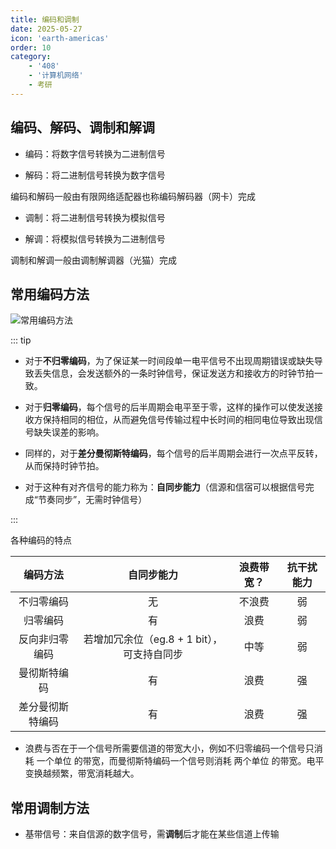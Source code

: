 ```yaml
---
title: 编码和调制
date: 2025-05-27
icon: 'earth-americas'
order: 10
category: 
    - '408'
    - '计算机网络'
    - 考研
---
```


## 编码、解码、调制和解调

- 编码：将数字信号转换为二进制信号

- 解码：将二进制信号转换为数字信号

编码和解码一般由有限网络适配器也称编码解码器（网卡）完成

- 调制：将二进制信号转换为模拟信号

- 解调：将模拟信号转换为二进制信号

调制和解调一般由调制解调器（光猫）完成

## 常用编码方法

![常用编码方法](//store.s1r0ko.top/svg/6.svg)

::: tip

- 对于**不归零编码**，为了保证某一时间段单一电平信号不出现周期错误或缺失导致丢失信息，会发送额外的一条时钟信号，保证发送方和接收方的时钟节拍一致。

- 对于**归零编码**，每个信号的后半周期会电平至于零，这样的操作可以使发送接收方保持相同的相位，从而避免信号传输过程中长时间的相同电位导致出现信号缺失误差的影响。

- 同样的，对于**差分曼彻斯特编码**，每个信号的后半周期会进行一次点平反转，从而保持时钟节拍。

- 对于这种有对齐信号的能力称为：**自同步能力**（信源和信宿可以根据信号完成“节奏同步”，无需时钟信号）

:::

各种编码的特点

| 编码方法 | 自同步能力 | 浪费带宽？ | 抗干扰能力 |
| :----: | :----: | :----: | :----: |
| 不归零编码 | 无 | 不浪费 | 弱 |
| 归零编码 | 有 | 浪费 | 弱 |
| 反向非归零编码 | 若增加冗余位（eg.8 + 1 bit），可支持自同步 | 中等 | 弱 |
| 曼彻斯特编码 | 有 | 浪费 | 强 |
| 差分曼彻斯特编码 | 有 | 浪费 | 强 |  

- 浪费与否在于一个信号所需要信道的带宽大小，例如不归零编码一个信号只消耗 一个单位 的带宽，而曼彻斯特编码一个信号则消耗 两个单位 的带宽。电平变换越频繁，带宽消耗越大。

## 常用调制方法

- 基带信号：来自信源的数字信号，需**调制**后才能在某些信道上传输

